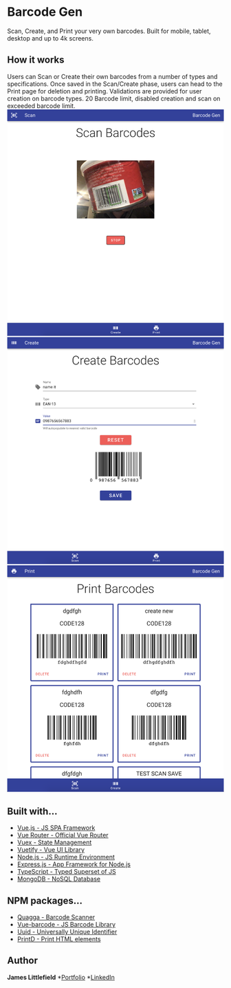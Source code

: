 # Barcode Gen

Scan, Create, and Print your very own barcodes. Built for mobile, tablet, desktop and up to 4k screens.

## How it works

Users can Scan or Create their own barcodes from a number of types and specifications. Once saved in the Scan/Create phase, users can head to the Print page for deletion and printing. Validations are provided for user creation on barcode types. 20 Barcode limit, disabled creation and scan on exceeded barcode limit.
![Scan](assets/images/Scan.png)
![Create](assets/images/Create.png)
![Print](assets/images/Print.png)

## Built with...

* [Vue.js - JS SPA Framework](https://vuejs.org/)
* [Vue Router - Official Vue Router](https://router.vuejs.org/)
* [Vuex - State Management](https://vuex.vuejs.org/)
* [Vuetify - Vue UI Library](https://vuetifyjs.com/en/)
* [Node.js - JS Runtime Environment](https://nodejs.org/en/)
* [Express.js - App Framework for Node.js](https://expressjs.com/)
* [TypeScript - Typed Superset of JS](https://www.typescriptlang.org/)
* [MongoDB - NoSQL Database](https://www.mongodb.com/)

## NPM packages...

* [Quagga - Barcode Scanner](https://www.npmjs.com/package/quagga)
* [Vue-barcode - JS Barcode Library](https://www.npmjs.com/package/vue-barcode)
* [Uuid - Universally Unique Identifier](https://www.npmjs.com/package/uuid)
* [PrintD - Print HTML elements](https://www.npmjs.com/package/printd)

## Author

**James Littlefield**
*[Portfolio](https://www.jameslittlefield.net/)
*[LinkedIn](https://www.linkedin.com/in/james-littlefield-93037713b/)

